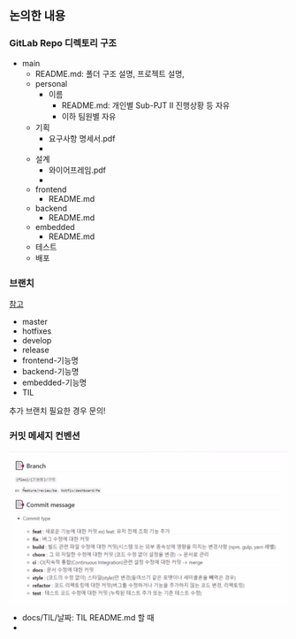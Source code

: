 ## 논의한 내용

### GitLab Repo 디렉토리 구조

- main
  - README.md: 폴더 구조 설명, 프로젝트 설명, 
  - personal
    - 이름
      - README.md: 개인별 Sub-PJT II 진행상황 등 자유
      - 이하 팀원별 자유
  - 기획
    - 요구사항 명세서.pdf
    - 
  - 설계
    - 와이어프레임.pdf
    - 
  - frontend
    - README.md
  - backend
    - README.md
  - embedded
    - README.md
  - 테스트
  - 배포

### 브랜치

[참고](https://techblog.woowahan.com/2553/)

- master
- hotfixes
- develop
- release
- frontend-기능명
- backend-기능명
- embedded-기능명
- TIL

추가 브랜치 필요한 경우 문의!



### 커밋 메세지 컨벤션

![image-20210719180005937](README.assets/image-20210719180005937.png)

- docs/TIL/날짜: TIL README.md 할 때
- 